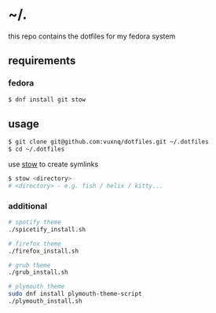 # ~/.
this repo contains the dotfiles for my fedora system

## requirements
### fedora
```sh
$ dnf install git stow
```

## usage
```sh
$ git clone git@github.com:vuxnq/dotfiles.git ~/.dotfiles
$ cd ~/.dotfiles
```

use [stow](https://www.gnu.org/software/stow/) to create symlinks
```sh
$ stow <directory>
# <directory> - e.g. fish / helix / kitty...
```

### additional
```sh
# spotify theme
./spicetify_install.sh

# firefox theme
./firefox_install.sh

# grub theme
./grub_install.sh

# plymouth theme
sudo dnf install plymouth-theme-script
./plymouth_install.sh
```
